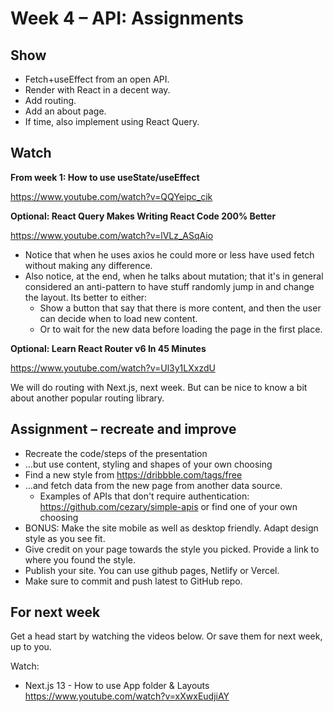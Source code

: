 # Week 4 – API: Assignments

## Show

* Fetch+useEffect from an open API.
* Render with React in a decent way.
* Add routing.
* Add an about page.
* If time, also implement using React Query.

## Watch

**From week 1: How to use useState/useEffect**

https://www.youtube.com/watch?v=QQYeipc_cik

**Optional: React Query Makes Writing React Code 200% Better**

https://www.youtube.com/watch?v=lVLz_ASqAio

* Notice that when he uses axios he could more or less have used fetch without
making any difference.
* Also notice, at the end, when he talks about mutation; that it's in general
  considered an anti-pattern to have stuff randomly jump in and change the
  layout. Its better to either:
    - Show a button that say that there is more content, and then the user can
      decide when to load new content.
    - Or to wait for the new data before loading the page in the first place.

**Optional: Learn React Router v6 In 45 Minutes**

https://www.youtube.com/watch?v=Ul3y1LXxzdU

We will do routing with Next.js, next week. But can be nice to know a bit about
another popular routing library.

## Assignment – recreate and improve

* Recreate the code/steps of the presentation
* ...but use content, styling and shapes of your own choosing
* Find a new style from https://dribbble.com/tags/free
* ...and fetch data from the new page from another data source.
  * Examples of APIs that don't require authentication:
    https://github.com/cezary/simple-apis or find one of your own choosing
* BONUS: Make the site mobile as well as desktop friendly. Adapt design style as
  you see fit.
* Give credit on your page towards the style you picked. Provide a link to
  where you found the style.
* Publish your site. You can use github pages, Netlify or Vercel.
* Make sure to commit and push latest to GitHub repo.

## For next week

Get a head start by watching the videos below. Or save them for next week, up to
you.

Watch:
* Next.js 13 - How to use App folder & Layouts https://www.youtube.com/watch?v=xXwxEudjiAY
